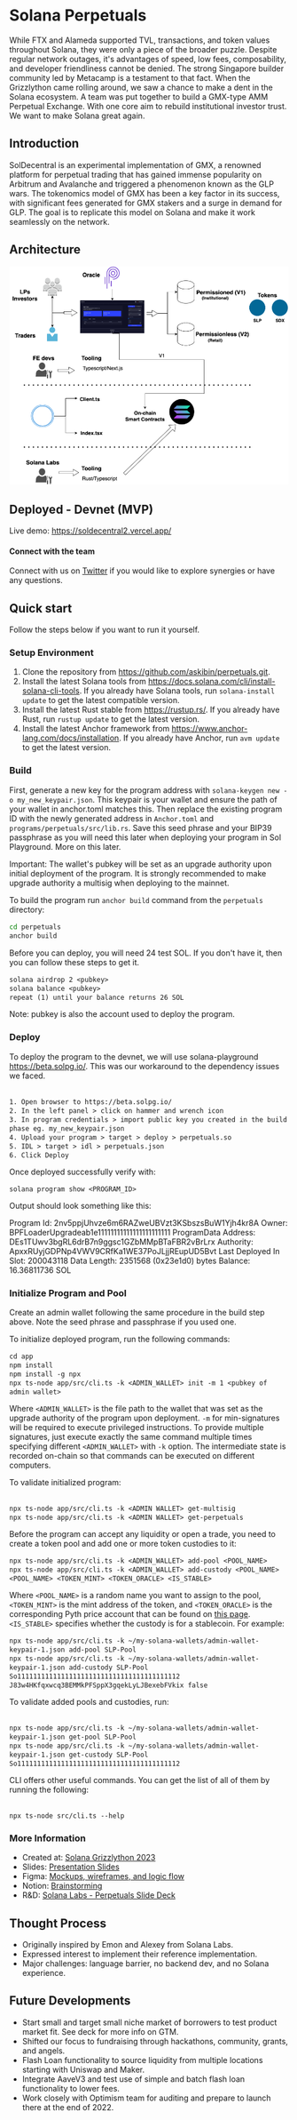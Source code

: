 # Solana Perpetuals

While FTX and Alameda supported TVL, transactions, and token values throughout Solana, they were only a piece of the broader puzzle. Despite regular network outages, it's advantages of speed, low fees, composability, and developer friendliness cannot be denied.
The strong Singapore builder community led by Metacamp is a testament to that fact.
When the Grizzlython came rolling around, we saw a chance to make a dent in the Solana ecosystem. A team was put together to build a GMX-type AMM Perpetual Exchange. With one core aim to rebuild institutional investor trust. We want to make Solana great again.

## Introduction

SolDecentral is an experimental implementation of GMX, a renowned platform for perpetual trading that has gained immense popularity on Arbitrum and Avalanche and triggered a phenomenon known as the GLP wars. The tokenomics model of GMX has been a key factor in its success, with significant fees generated for GMX stakers and a surge in demand for GLP. The goal is to replicate this model on Solana and make it work seamlessly on the network.

## Architecture

![Architecture Diagram](https://github.com/SolCentralX/FE_Submission/blob/92372db51200cc5f50e227cce90fe0c901512506/Diagrams/SolDecentral_Architecture_V1.png)

## Deployed - Devnet (MVP)

Live demo: https://soldecentral2.vercel.app/

#### Connect with the team

Connect with us on [Twitter](https://twitter.com/soldecentral) if you would like to explore synergies or have any questions.

## Quick start

Follow the steps below if you want to run it yourself.

### Setup Environment

1. Clone the repository from <https://github.com/askibin/perpetuals.git>.
2. Install the latest Solana tools from <https://docs.solana.com/cli/install-solana-cli-tools>. If you already have Solana tools, run `solana-install update` to get the latest compatible version.
3. Install the latest Rust stable from <https://rustup.rs/>. If you already have Rust, run `rustup update` to get the latest version.
4. Install the latest Anchor framework from <https://www.anchor-lang.com/docs/installation>. If you already have Anchor, run `avm update` to get the latest version.

### Build

First, generate a new key for the program address with `solana-keygen new -o my_new_keypair.json`. This keypair is your wallet and ensure the path of your wallet in anchor.toml matches this. Then replace the existing program ID with the newly generated address in `Anchor.toml` and `programs/perpetuals/src/lib.rs`.
Save this seed phrase and your BIP39 passphrase as you will need this later when deploying your program in Sol Playground. More on this later.

Important: The wallet's pubkey will be set as an upgrade authority upon initial deployment of the program. It is strongly recommended to make upgrade authority a multisig when deploying to the mainnet.

To build the program run `anchor build` command from the `perpetuals` directory:

```sh
cd perpetuals
anchor build
```

Before you can deploy, you will need 24 test SOL.
If you don't have it, then you can follow these steps to get it.

```
solana airdrop 2 <pubkey>
solana balance <pubkey>
repeat (1) until your balance returns 26 SOL
```

Note: pubkey is also the account used to deploy the program.

### Deploy

To deploy the program to the devnet, we will use solana-playground <https://beta.solpg.io/>. This was our workaround to the dependency issues we faced.

```

1. Open browser to https://beta.solpg.io/
2. In the left panel > click on hammer and wrench icon
3. In program credentials > import public key you created in the build phase eg. my_new_keypair.json
4. Upload your program > target > deploy > perpetuals.so
5. IDL > target > idl > perpetuals.json
6. Click Deploy

```

Once deployed successfully verify with:

```
solana program show <PROGRAM_ID>
```

Output should look something like this:

Program Id: 2nv5ppjUhvze6m6RAZweUBVzt3KSbszsBuW1Yjh4kr8A
Owner: BPFLoaderUpgradeab1e11111111111111111111111
ProgramData Address: DEs1TUwv3bgRL6drB7n9ggsc1GZbMMpBTaFBR2vBrLrx
Authority: ApxxRUyjGDPNp4VWV9CRfKa1WE37PoJLjjREupUD5Bvt
Last Deployed In Slot: 200043118
Data Length: 2351568 (0x23e1d0) bytes
Balance: 16.36811736 SOL

### Initialize Program and Pool

Create an admin wallet following the same procedure in the build step above. Note the seed phrase and passphrase if you used one.

To initialize deployed program, run the following commands:

```
cd app
npm install
npm install -g npx
npx ts-node app/src/cli.ts -k <ADMIN_WALLET> init -m 1 <pubkey of admin wallet>
```

Where `<ADMIN_WALLET>` is the file path to the wallet that was set as the upgrade authority of the program upon deployment. `-m` for min-signatures will be required to execute privileged instructions. To provide multiple signatures, just execute exactly the same command multiple times specifying different `<ADMIN_WALLET>` with `-k` option. The intermediate state is recorded on-chain so that commands can be executed on different computers.

To validate initialized program:

```

npx ts-node app/src/cli.ts -k <ADMIN WALLET> get-multisig
npx ts-node app/src/cli.ts -k <ADMIN WALLET> get-perpetuals

```

Before the program can accept any liquidity or open a trade, you need to create a token pool and add one or more token custodies to it:

```
npx ts-node app/src/cli.ts -k <ADMIN_WALLET> add-pool <POOL_NAME>
npx ts-node app/src/cli.ts -k <ADMIN_WALLET> add-custody <POOL_NAME>
<POOL_NAME> <TOKEN_MINT> <TOKEN_ORACLE> <IS_STABLE>
```

Where `<POOL_NAME>` is a random name you want to assign to the pool, `<TOKEN_MINT>` is the mint address of the token, and `<TOKEN_ORACLE>` is the corresponding Pyth price account that can be found on [this page](https://pyth.network/price-feeds?cluster=devnet). `<IS_STABLE>` specifies whether the custody is for a stablecoin. For example:

```
npx ts-node app/src/cli.ts -k ~/my-solana-wallets/admin-wallet-keypair-1.json add-pool SLP-Pool
npx ts-node app/src/cli.ts -k ~/my-solana-wallets/admin-wallet-keypair-1.json add-custody SLP-Pool So11111111111111111111111111111111111111112 J83w4HKfqxwcq3BEMMkPFSppX3gqekLyLJBexebFVkix false
```

To validate added pools and custodies, run:

```

npx ts-node app/src/cli.ts -k ~/my-solana-wallets/admin-wallet-keypair-1.json get-pool SLP-Pool
npx ts-node app/src/cli.ts -k ~/my-solana-wallets/admin-wallet-keypair-1.json get-custody SLP-Pool So11111111111111111111111111111111111111112

```

CLI offers other useful commands. You can get the list of all of them by running the following:

```

npx ts-node src/cli.ts --help

```

### More Information

- Created at: [Solana Grizzlython 2023](https://solana.com/grizzlython?mc_cid=f820b942d4&mc_eid=bc6c6929ba)
- Slides: [Presentation Slides](https://docs.google.com/presentation/d/1VOjhIQMKtsj6bUr-Plr61rqm-tvn5VkTD15X5ZTz_AE/edit?usp=sharing)
- Figma: [Mockups, wireframes, and logic flow](https://www.figma.com/file/Op99MX4zSwSv0NICAxkCoO/UI-Design-Mocks?node-id=0%3A1&t=j0pbR7rPkCjcyuA7-0)
- Notion: [Brainstorming](https://www.notion.so/solcentralx/Product-Requirement-Document-PRD-8b7f0a876a244e2384991c55257b0a54)
- R&D: [Solana Labs - Perpetuals Slide Deck](https://drive.google.com/file/u/4/d/1uXNaQybmCL4tv2wYyDvl2vgLBCFeaJbj/view?usp=sharing)

## Thought Process

- Originally inspired by Emon and Alexey from Solana Labs.
- Expressed interest to implement their reference implementation.
- Major challenges: language barrier, no backend dev, and no Solana experience.

## Future Developments

- Start small and target small niche market of borrowers to test product market fit. See deck for more info on GTM.
- Shifted our focus to fundraising through hackathons, community, grants, and angels.
- Flash Loan functionality to source liquidity from multiple locations starting with Uniswap and Maker.
- Integrate AaveV3 and test use of simple and batch flash loan functionality to lower fees.
- Work closely with Optimism team for auditing and prepare to launch there at the end of 2022.
